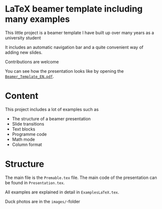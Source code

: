 # LaTeX beamer template including many examples
This little project is a beamer template I have built up over many years as a university student

It includes an automatic navigation bar and a quite convenient way of adding new slides.

Contributions are welcome

You can see how the presentation looks like by opening the [``Beamer_Template_EN.pdf``](https://github.com/Dabendorf/Beamer-template/blob/master/Beamer_Template_EN.pdf).

# Content
This project includes a lot of examples such as
* The structure of a beamer presentation
* Slide transitions
* Text blocks
* Programme code
* Math mode
* Column format

# Structure
The main file is the ``Premable.tex`` file. The main code of the presentation can be found in ``Presentation.tex``.

All examples are explained in detail in ``ExamplesLaTeX.tex``.

Duck photos are in the ``images/``-folder
